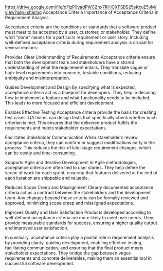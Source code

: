 https://drive.google.com/file/d/1zP0yadPWCZnx7RHiCXFSBS25sKxuE5vM/view?usp=sharing
Acceptance Criteria
Importance of Acceptance Criteria in Requirement Analysis

Acceptance criteria are the conditions or standards that a software product must meet to be accepted by a user, customer, or stakeholder. They define what "done" means for a particular requirement or user story. Including well-defined acceptance criteria during requirement analysis is crucial for several reasons:

Provides Clear Understanding of Requirements
Acceptance criteria ensure that both the development team and stakeholders have a shared understanding of what the requirement entails. They translate vague or high-level requirements into concrete, testable conditions, reducing ambiguity and misinterpretation.

Guides Development and Design
By specifying what is expected, acceptance criteria act as a blueprint for developers. They help in deciding how to implement a feature and what functionality needs to be included. This leads to more focused and efficient development.

Enables Effective Testing
Acceptance criteria provide the basis for creating test cases. QA teams can design tests that specifically check whether each criterion is met. This ensures that the delivered product fulfills the requirements and meets stakeholder expectations.

Facilitates Stakeholder Communication
When stakeholders review acceptance criteria, they can confirm or suggest modifications early in the process. This reduces the risk of late-stage requirement changes, which can be costly and time-consuming.

Supports Agile and Iterative Development
In Agile methodologies, acceptance criteria are often tied to user stories. They help define the scope of work for each sprint, ensuring that features delivered at the end of each iteration are shippable and valuable.

Reduces Scope Creep and Misalignment
Clearly documented acceptance criteria act as a contract between the stakeholders and the development team. Any changes beyond these criteria can be formally reviewed and approved, minimizing scope creep and misaligned expectations.

Improves Quality and User Satisfaction
Products developed according to well-defined acceptance criteria are more likely to meet user needs. They provide measurable standards for success, ensuring a higher quality output and improved user satisfaction.

In summary, acceptance criteria play a pivotal role in requirement analysis by providing clarity, guiding development, enabling effective testing, facilitating communication, and ensuring that the final product meets stakeholder expectations. They bridge the gap between vague requirements and concrete deliverables, making them an essential tool in successful software development.
